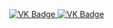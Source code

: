<div id="badges" align ="center">
  <a href= "https://vk.com/josephjostar2">
    <img scr = "https:/img.shields.io/badge/VK-blue?style=for-the-badge&logoColor=white" alt="VK Badge">
</a>

<a href= "https://mail.google.com/mail/u/2/#inbox">
      <img scr = "https:/img.shields.io/badge/EMAIL-red?style=for-the-badge&logoColor=white" alt="VK Badge">
  </a>
</div>
